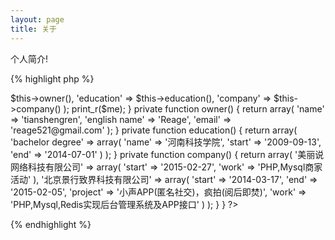 ```yaml
---
layout: page
title: 关于
---
```

个人简介!

{% highlight php %}



<?php

new tianshengren();

class tianshengren {

    function  __construct() {
        $me = array(
            'owner' => $this->owner(),
            'education' => $this->education(),
            'company' => $this->company()
        );
        print_r($me);
    }

    private function owner() {
        return array(
            'name' => 'tianshengren',
            'english name' => 'Reage',
            'email' => 'reage521@gmail.com'
        );
    }

    private function education() {
        return array(
            'bachelor degree' => array(
                'name' => '河南科技学院',
                'start' => '2009-09-13',
                'end' => '2014-07-01'
            )
        );
    }

    private function company() {
        return array(
            '美丽说网络科技有限公司' => array(
                        'start' => '2015-02-27',
                        'work' => 'PHP,Mysql商家活动'
                    ),
            '北京景行致界科技有限公司' => array(
                'start' => '2014-03-17',
                'end' => '2015-02-05',
                'project' => '小声APP(匿名社交)，疯拍(阅后即焚)',
                'work' => 'PHP,Mysql,Redis实现后台管理系统及APP接口'
            )

        );
    }

}

?>

{% endhighlight %}

